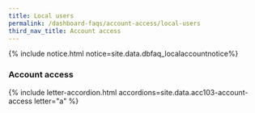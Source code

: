 ```yaml
---
title: Local users
permalink: /dashboard-faqs/account-access/local-users
third_nav_title: Account access
---
```


{% include notice.html notice=site.data.dbfaq_localaccountnotice%} 

### Account access

{% include letter-accordion.html accordions=site.data.acc103-account-access letter="a" %}
